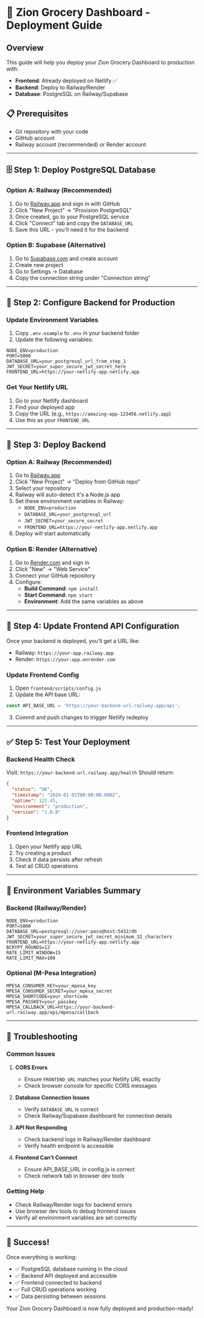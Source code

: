 # 🚀 Zion Grocery Dashboard - Deployment Guide

## Overview
This guide will help you deploy your Zion Grocery Dashboard to production with:
- **Frontend**: Already deployed on Netlify ✅
- **Backend**: Deploy to Railway/Render
- **Database**: PostgreSQL on Railway/Supabase

## 📋 Prerequisites
- Git repository with your code
- GitHub account
- Railway account (recommended) or Render account

---

## 🗄️ Step 1: Deploy PostgreSQL Database

### Option A: Railway (Recommended)
1. Go to [Railway.app](https://railway.app) and sign in with GitHub
2. Click "New Project" → "Provision PostgreSQL"
3. Once created, go to your PostgreSQL service
4. Click "Connect" tab and copy the `DATABASE_URL`
5. Save this URL - you'll need it for the backend

### Option B: Supabase (Alternative)
1. Go to [Supabase.com](https://supabase.com) and create account
2. Create new project
3. Go to Settings → Database
4. Copy the connection string under "Connection string"

---

## 🔧 Step 2: Configure Backend for Production

### Update Environment Variables
1. Copy `.env.example` to `.env` in your backend folder
2. Update the following variables:

```env
NODE_ENV=production
PORT=5000
DATABASE_URL=your_postgresql_url_from_step_1
JWT_SECRET=your_super_secure_jwt_secret_here
FRONTEND_URL=https://your-netlify-app.netlify.app
```

### Get Your Netlify URL
1. Go to your Netlify dashboard
2. Find your deployed app
3. Copy the URL (e.g., `https://amazing-app-123456.netlify.app`)
4. Use this as your `FRONTEND_URL`

---

## 🚀 Step 3: Deploy Backend

### Option A: Railway (Recommended)
1. Go to [Railway.app](https://railway.app)
2. Click "New Project" → "Deploy from GitHub repo"
3. Select your repository
4. Railway will auto-detect it's a Node.js app
5. Set these environment variables in Railway:
   - `NODE_ENV=production`
   - `DATABASE_URL=your_postgresql_url`
   - `JWT_SECRET=your_secure_secret`
   - `FRONTEND_URL=https://your-netlify-app.netlify.app`
6. Deploy will start automatically

### Option B: Render (Alternative)
1. Go to [Render.com](https://render.com) and sign in
2. Click "New" → "Web Service"
3. Connect your GitHub repository
4. Configure:
   - **Build Command**: `npm install`
   - **Start Command**: `npm start`
   - **Environment**: Add the same variables as above

---

## 🔗 Step 4: Update Frontend API Configuration

Once your backend is deployed, you'll get a URL like:
- Railway: `https://your-app.railway.app`
- Render: `https://your-app.onrender.com`

### Update Frontend Config
1. Open `frontend/scripts/config.js`
2. Update the API base URL:

```javascript
const API_BASE_URL = 'https://your-backend-url.railway.app/api';
```

3. Commit and push changes to trigger Netlify redeploy

---

## ✅ Step 5: Test Your Deployment

### Backend Health Check
Visit: `https://your-backend-url.railway.app/health`
Should return:
```json
{
  "status": "OK",
  "timestamp": "2024-01-01T00:00:00.000Z",
  "uptime": 123.45,
  "environment": "production",
  "version": "1.0.0"
}
```

### Frontend Integration
1. Open your Netlify app URL
2. Try creating a product
3. Check if data persists after refresh
4. Test all CRUD operations

---

## 🔐 Environment Variables Summary

### Backend (Railway/Render)
```env
NODE_ENV=production
PORT=5000
DATABASE_URL=postgresql://user:pass@host:5432/db
JWT_SECRET=your_super_secure_jwt_secret_minimum_32_characters
FRONTEND_URL=https://your-netlify-app.netlify.app
BCRYPT_ROUNDS=12
RATE_LIMIT_WINDOW=15
RATE_LIMIT_MAX=100
```

### Optional (M-Pesa Integration)
```env
MPESA_CONSUMER_KEY=your_mpesa_key
MPESA_CONSUMER_SECRET=your_mpesa_secret
MPESA_SHORTCODE=your_shortcode
MPESA_PASSKEY=your_passkey
MPESA_CALLBACK_URL=https://your-backend-url.railway.app/api/mpesa/callback
```

---

## 🐛 Troubleshooting

### Common Issues

1. **CORS Errors**
   - Ensure `FRONTEND_URL` matches your Netlify URL exactly
   - Check browser console for specific CORS messages

2. **Database Connection Issues**
   - Verify `DATABASE_URL` is correct
   - Check Railway/Supabase dashboard for connection details

3. **API Not Responding**
   - Check backend logs in Railway/Render dashboard
   - Verify health endpoint is accessible

4. **Frontend Can't Connect**
   - Ensure API_BASE_URL in config.js is correct
   - Check network tab in browser dev tools

### Getting Help
- Check Railway/Render logs for backend errors
- Use browser dev tools to debug frontend issues
- Verify all environment variables are set correctly

---

## 🎉 Success!

Once everything is working:
- ✅ PostgreSQL database running in the cloud
- ✅ Backend API deployed and accessible
- ✅ Frontend connected to backend
- ✅ Full CRUD operations working
- ✅ Data persisting between sessions

Your Zion Grocery Dashboard is now fully deployed and production-ready!

